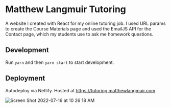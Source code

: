 # Matthew Langmuir Tutoring

A website I created with React for my online tutoring job. I used URL params to create the Course Materials page and used the EmailJS API for the Contact page, which my students use to ask me homework questions.

## Development

Run `yarn` and then `yarn start` to start development.

## Deployment

Autodeploy via Netlify. Hosted at https://tutoring.matthewlangmuir.com

![Screen Shot 2022-07-16 at 10 26 18 AM](https://user-images.githubusercontent.com/96800876/179365639-cf1f4e98-2e59-4955-90b8-3e0e59fc11d6.png)
